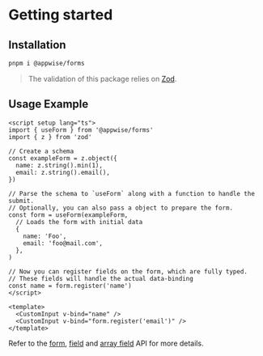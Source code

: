 # Getting started

## Installation


```bash
pnpm i @appwise/forms
```

> The validation of this package relies on [Zod](https://zod.dev/).

## Usage Example

```vue
<script setup lang="ts">
import { useForm } from '@appwise/forms'
import { z } from 'zod'

// Create a schema
const exampleForm = z.object({
  name: z.string().min(1),
  email: z.string().email(),
})

// Parse the schema to `useForm` along with a function to handle the submit.
// Optionally, you can also pass a object to prepare the form.
const form = useForm(exampleForm,
  // Loads the form with initial data
  {
    name: 'Foo',
    email: 'foo@mail.com',
  },
)

// Now you can register fields on the form, which are fully typed.
// These fields will handle the actual data-binding
const name = form.register('name')
</script>

<template>
  <CustomInput v-bind="name" />
  <CustomInput v-bind="form.register('email')" />
</template>
```

Refer to the [form](/api/useForm), [field](/api/field) and [array field](/api/array-field) API for more details.